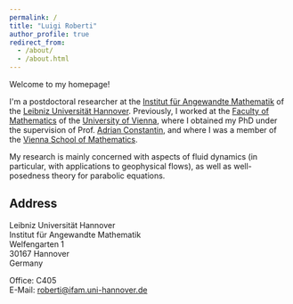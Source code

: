 ```yaml
---
permalink: /
title: "Luigi Roberti"
author_profile: true
redirect_from: 
  - /about/
  - /about.html
---
```


Welcome to my homepage!

I'm a postdoctoral researcher at the [Institut für Angewandte Mathematik](https://www.ifam.uni-hannover.de/de/) of the [Leibniz Universität Hannover](https://www.uni-hannover.de/de/). Previously, I worked at the [Faculty of Mathematics](https://mathematik.univie.ac.at/) of the [University of Vienna](https://www.univie.ac.at/), where I obtained my PhD under the supervision of Prof. [Adrian Constantin](https://ucrisportal.univie.ac.at/en/persons/adrian-constantin), and where I was a member of the [Vienna School of Mathematics](https://www.vsmath.at/).

My research is mainly concerned with aspects of fluid dynamics (in particular, with applications to geophysical flows), as well as well-posedness theory for parabolic equations.

Address
------

Leibniz Universität Hannover<br /> Institut für Angewandte Mathematik<br /> Welfengarten 1<br /> 30167 Hannover<br /> Germany<br />

Office: C405<br /> E-Mail: roberti@ifam.uni-hannover.de
